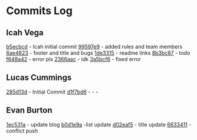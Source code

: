 # Commits Log

## Icah Vega

[b5ecbcd](https://github.com/Icahpv/cpnt201-a4/commit/b5ecbcd273c8620757a983b8cbc05c63c6da502a) - Icah initial commit
[99597e9](https://github.com/Icahpv/cpnt201-a4/commit/99597e9a25e5a1b465f9071b2d8a821fb94ad868) - added rules and team members
[6ae4823](https://github.com/Icahpv/cpnt201-a4/commit/6ae482374266f1018fbdb496cdd8f329e8afd419) - footer and title and bugs 
[1de3315](https://github.com/Icahpv/cpnt201-a4/commit/1de3315f0a9fe96fdd4655fc823c133a8336854d) - readme links 
[8b3bc87](https://github.com/Icahpv/cpnt201-a4/commit/8b3bc87d03358bf4af183a86e9bfdd9270c8ac8c) - todo
[f648a42](https://github.com/Icahpv/cpnt201-a4/commit/f648a429abcfa8c24889ced5c56a4a63ff6e13c2) - error pls 
[2366aac](https://github.com/Icahpv/cpnt201-a4/commit/2366aac48a08628dd604502d94625fd63e60a62b) - idk
[3a5bcf6](https://github.com/Icahpv/cpnt201-a4/commit/3a5bcf6606abcce3e69c47abafc48596cb196fce) - fixed error

## Lucas Cummings
[285d13d](https://github.com/Icahpv/cpnt201-a4/commit/285d13d5cd2d6b05d90d9f865bfb9a3a08eaf339) - Initial Commit
[d1f7bd6](https://github.com/Icahpv/cpnt201-a4/commit/d1f7bd67a3d71d99a217bb1dd8d5df34fe327712) -
[]() -
[]() -
## Evan Burton

[1ec531a](https://github.com/Icahpv/cpnt201-a4/commit/1ec531a50bc8fd1f4c79d79b239950ac6520b286) - update blog
[b0d1e9a](https://github.com/Icahpv/cpnt201-a4/commit/b0d1e9a3b038e75ec54515c6329948998d645238) -list update
[d02eaf5](https://github.com/Icahpv/cpnt201-a4/commit/d02eaf5e4eb5d41489d052caa20e4f259ac2cc08) - title update
[6633411](https://github.com/Icahpv/cpnt201-a4/commit/663341118b1dc08825890d6a947930c01f48d7a4) - conflict push
